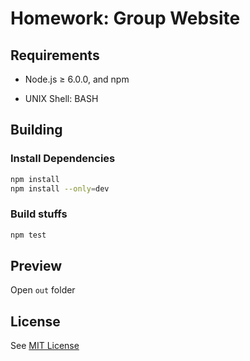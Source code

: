 # Homework: Group Website

## Requirements

* Node.js ≥ 6.0.0, and npm

* UNIX Shell: BASH

## Building

### Install Dependencies

```bash
npm install
npm install --only=dev
```

### Build stuffs

```bash
npm test
```

## Preview

Open `out` folder

## License

See [MIT License](./LICENSE.md)
